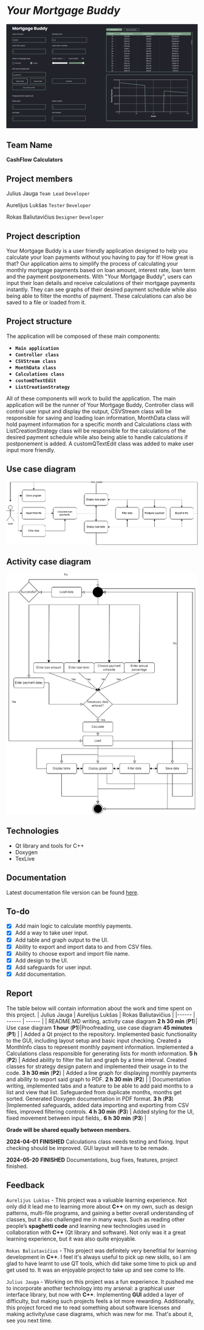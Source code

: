 # _Your Mortgage Buddy_

![Showcase screenshot](res/screenshot.png)

## Team Name
**CashFlow Calculators**
## Project members 
Julius Jauga `Team Lead` `Developer`

Aurelijus Lukšas `Tester` `Developer`

Rokas Baliutavičius `Designer` `Developer`

## Project description
Your Mortgage Buddy is a user friendly application designed to help you calculate your loan payments without you having to pay for it! How great is that? Our application aims to simplify the process of calculating your monthly mortgage payments based on loan amount, interest rate, loan term and the payment postponements.
With "Your Mortgage Buddy", users can input their loan details and receive calculations of their mortgage payments instantly. They can see graphs of their desired payment schedule while also being able to filter the months of payment. These calculations can also be saved to a file or loaded from it.
## Project structure
The application will be composed of these main components:
- **`Main application`**
- **`Controller class`**
- **`CSVStream class`**
- **`MonthData class`**
- **`Calculations class`**
- **`customQTextEdit`**
- **`ListCreationStrategy`**

All of these components will work to build the application. The main application will be the runner of Your Mortgage Buddy, Controller class will control user input and display the output, CSVStream class will be responsible for saving and loading loan information, MonthData class will hold payment information for a specific month and Calculations class with ListCreationStrategy class will be responsible for the calculations of the desired payment schedule while also being able to handle calculations if postponement is added. A customQTextEdit class was added to make user input more friendly.
## Use case diagram
![Use case diagram](res/use_case.png)
## Activity case diagram
![Diagram](res/activity.png)
## Technologies
- Qt library and tools for C++
- Doxygen
- TexLive
## Documentation
Latest documentation file version can be found [here](Documentation_2024-05-20.pdf).
## To-do
- [x] Add main logic to calculate monthly payments.
- [x] Add a way to take user input.
- [x] Add table and graph output to the UI.
- [x] Ability to export and import data to and from CSV files.
- [x] Ability to choose export and import file name.
- [x] Add design to the UI.
- [x] Add safeguards for user input.
- [x] Add documentation.
## Report
The table below will contain information about the work and time spent on this project.
| Julius Jauga | Aurelijus Lukšas | Rokas Baliutavičius |
|------ | ------ | ------ | 
| README.MD writing, activity case diagram  __2 h 30 min__ (**P1**)| Use case diagram __1 hour__ (**P1**)|Proofreading, use case diagram  __45 minutes__ (**P1**) |
| Added a Qt project to the repository. Implemented basic functionality to the GUI, including layout setup and basic input checking. Created a MonthInfo class to represent monthly payment information. Implemented a Calculations class responsible for generating lists for month information. __5 h__ (**P2**) | Added ability to filter the list and graph by a time interval. Created classes for strategy design patern and implemented their usage in to the code. __3 h 30 min__ (**P2**) | Added a line graph for displaying monthly payments and ability to export said graph to PDF. __2 h 30 min__ (**P2**) | 
| Documentation writing, implemented tabs and a feature to be able to add paid months to a list and view that list. Safeguarded from duplicate months, months get sorted. Generated Doxygen documentation in PDF format. __3 h__ (**P3**) |Implemented safeguards, added data importing and exporting from CSV files, improved filtering controls. __4 h 30 min__ (**P3**) | Added styling for the UI, fixed movement between input fields,. __6 h 30 min__ (**P3**) |

**Grade will be shared equally between members.**

__2024-04-01__ __FINISHED__ Calculations class needs testing and fixing. Input checking should be improved. GUI layout will have to be remade.

__2024-05-20__ __FINISHED__ Documentations, bug fixes, features, project finished.
## Feedback
`Aurelijus Lukšas` - This project was a valuable learning experience. Not only did it lead me to learning more about __C++__ on my own, such as design patterns, multi-file programs, and gaining a better overall understanding of classes, but it also challenged me in many ways. Such as reading other people’s **spaghetti code** and learning new technologies used in collaboration with __C++__ (Qt library and software). Not only was it a great learning experience, but it was also quite enjoyable.

`Rokas Baliutavičius` - This project was definitely very benefitial for learning development in __C++__. I feel it's always useful to pick up new skills, so I am glad to have learnt to use QT tools, which did take some time to pick up and get used to. It was an enjoyable project to take up and see come to life.

`Julius Jauga` - Working on this project was a fun experience. It pushed me to incorporate another technology into my arsenal: a graphical user interface library, but now with __C++__. Implementing __GUI__ added a layer of difficulty, but making such projects feels a lot more rewarding. Additionally, this project forced me to read something about software licenses and making activity/use case diagrams, which was new for me. That's about it, see you next time.

